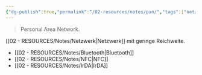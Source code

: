 ```yaml
---
{"dg-publish":true,"permalink":"/02-resources/notes/pan/","tags":["netzwerk/wireless","netzwerk"],"noteIcon":"","updated":"2024-08-16T18:27:55.000+02:00"}
---
```


> Personal Area Network.

[[02 - RESOURCES/Notes/Netzwerk\|Netzwerk]] mit geringe Reichweite.
- [[02 - RESOURCES/Notes/Bluetooth\|Bluetooth]]
- [[02 - RESOURCES/Notes/NFC\|NFC]]
- [[02 - RESOURCES/Notes/IrDA\|IrDA]]